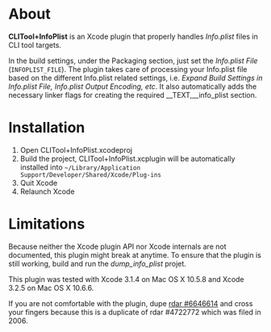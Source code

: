 About
=====

**CLITool+InfoPlist** is an Xcode plugin that properly handles *Info.plist* files in CLI tool targets.

In the build settings, under the Packaging section, just set the *Info.plist File* (`INFOPLIST_FILE`). The plugin takes care of processing your Info.plist file based on the different Info.plist related settings, i.e. *Expand Build Settings in Info.plist File, Info.plist Output Encoding, etc*. It also automatically adds the necessary linker flags for creating the required \_\_TEXT,\_\_info_plist section.

Installation
============

1. Open CLITool+InfoPlist.xcodeproj
2. Build the project, CLITool+InfoPlist.xcplugin will be automatically installed into `~/Library/Application Support/Developer/Shared/Xcode/Plug-ins`
3. Quit Xcode
4. Relaunch Xcode

Limitations
===========

Because neither the Xcode plugin API nor Xcode internals are not documented, this plugin might break at anytime. To ensure that the plugin is still working, build and run the *dump_info_plist* projet.

This plugin was tested with Xcode 3.1.4 on Mac OS X 10.5.8 and Xcode 3.2.5 on Mac OS X 10.6.6.

If you are not comfortable with the plugin, dupe [rdar #6646614](http://openradar.me/6646614) and cross your fingers because this is a duplicate of rdar #4722772 which was filed in 2006.

